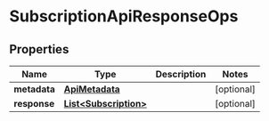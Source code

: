 

# SubscriptionApiResponseOps


## Properties

Name | Type | Description | Notes
------------ | ------------- | ------------- | -------------
**metadata** | [**ApiMetadata**](ApiMetadata.md) |  |  [optional]
**response** | [**List&lt;Subscription&gt;**](Subscription.md) |  |  [optional]



